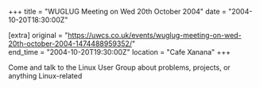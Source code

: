 +++
title = "WUGLUG Meeting on Wed 20th October 2004"
date = "2004-10-20T18:30:00Z"

[extra]
original = "https://uwcs.co.uk/events/wuglug-meeting-on-wed-20th-october-2004-1474488959352/"    
end_time = "2004-10-20T19:30:00Z"
location = "Cafe Xanana"
+++

Come and talk to the Linux User Group about problems, projects, or anything Linux-related


